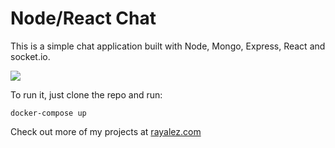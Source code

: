 # Node/React Chat

This is a simple chat application built with Node, Mongo, Express, React and socket.io.

![](https://raw.githubusercontent.com/raymestalez/chat/master/assets/screenshot.png)

To run it, just clone the repo and run:

	docker-compose up

Check out more of my projects at [rayalez.com](http://rayalez.com)

<!-- 
# Pull from dockerhub and run

# Build and run
docker build -t chat:v0.1 .
docker run -d -p 3000:3000 chat:v0.1

# Run the code
git clone
npm install
cd backend
npm start
-->
